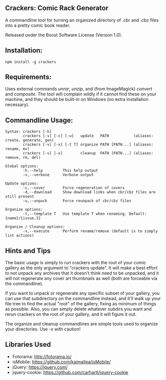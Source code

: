 Crackers: Comic Rack Generator
------------------------------

A commandline tool for turning an organized directory of .cbr and .cbz files into a pretty comic book reader.

Released under the Boost Software License (Version 1.0).

Installation:
-------------

    npm install -g crackers

Requirements:
-------------

Uses external commands *unrar*, *unzip*, and (from ImageMagick) *convert* and *composite*. The tool will complain wildly if it cannot find these on your machine, and they should be built-in on Windows (no extra installation necessary).

Commandline Usage:
------------------

    Syntax: crackers [-h]
            crackers [-v] [-c] [-u]   update   PATH           (aliases: create, generate, gen)
            crackers [-v] [-x] [-t T] organize PATH [PATH...] (aliases: rename, mv)
            crackers [-v] [-x]        cleanup  PATH [PATH...] (aliases: remove, rm, del)

    Global options:
            -h,--help         This help output
            -v,--verbose      Verbose output

    Update options:
            -c,--cover        Force regeneration of covers
            -d,--download     Show download links when cbr/cbz files are still present
            -u,--unpack       Force reunpack of cbr/cbz files

    Organize options:
            -t,--template T   Use template T when renaming. Default: {name}/{issue.3}

    Organize / Cleanup options:
            -x,--execute      Perform rename/remove (default is to simply list actions)


Hints and Tips
--------------

The basic usage is simply to run crackers with the root of your comic gallery as the only argument to "crackers update". It will make a best effort to not unpack any archives that it doesn't think need to be unpacked, and it will not regenerate any cover art thumbnails as well (both are forceable via the commandline).

If you want to unpack or regenerate any specific subset of your gallery, you can use that subdirectory on the commandline instead, and it'll walk up your file tree to find the actual "root" of the gallery, fixing as minimum of things as possible. Also, you can simply delete whatever subdirs you want and rerun crackers on the root of your gallery, and it will figure it out.

The organize and cleanup commandlines are simple tools used to organize your directories. Use -x with caution!

Libraries Used
--------------

* Fotorama: http://fotorama.io/
* isMobile: https://github.com/kaimallea/isMobile/
* jQuery: https://jquery.com/
* jquery-cookie: https://github.com/carhartl/jquery-cookie
